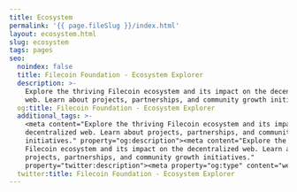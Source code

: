 ```yaml
---
title: Ecosystem
permalink: '{{ page.fileSlug }}/index.html'
layout: ecosystem.html
slug: ecosystem
tags: pages
seo:
  noindex: false
  title: Filecoin Foundation - Ecosystem Explorer
  description: >-
    Explore the thriving Filecoin ecosystem and its impact on the decentralized
    web. Learn about projects, partnerships, and community growth initiatives.
  og:title: Filecoin Foundation - Ecosystem Explorer
  additional_tags: >-
    <meta content="Explore the thriving Filecoin ecosystem and its impact on the
    decentralized web. Learn about projects, partnerships, and community growth
    initiatives." property="og:description"><meta content="Explore the thriving
    Filecoin ecosystem and its impact on the decentralized web. Learn about
    projects, partnerships, and community growth initiatives."
    property="twitter:description"><meta property="og:type" content="website">
  twitter:title: Filecoin Foundation - Ecosystem Explorer
---
```



